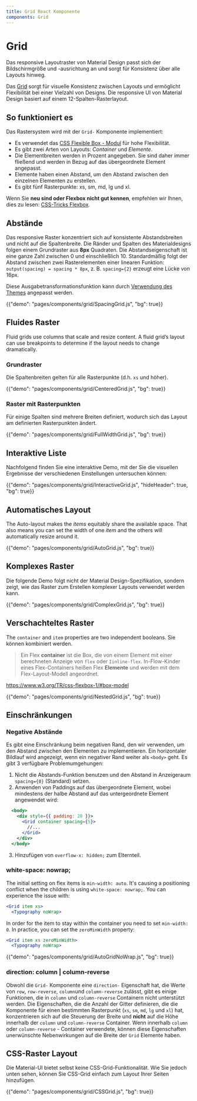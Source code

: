 ```yaml
---
title: Grid React Komponente
components: Grid
---
```


# Grid

<p class="description">Das responsive Layoutraster von Material Design passt sich der Bildschirmgröße und -ausrichtung an und sorgt für Konsistenz über alle Layouts hinweg.</p>

Das [Grid](https://material.io/design/layout/responsive-layout-grid.html) sorgt für visuelle Konsistenz zwischen Layouts und ermöglicht Flexibilität bei einer Vielzahl von Designs. Die responsive UI von Material Design basiert auf einem 12-Spalten-Rasterlayout.

## So funktioniert es

Das Rastersystem wird mit der `Grid-` Komponente implementiert:

- Es verwendet das [CSS Flexible Box - Modul](https://www.w3.org/TR/css-flexbox-1/) für hohe Flexibilität.
- Es gibt zwei Arten von Layouts: *Container* und *Elemente*.
- Die Elementbreiten werden in Prozent angegeben. Sie sind daher immer fließend und werden in Bezug auf das übergeordnete Element angepasst.
- Elemente haben einen Abstand, um den Abstand zwischen den einzelnen Elementen zu erstellen.
- Es gibt fünf Rasterpunkte: xs, sm, md, lg und xl.

Wenn Sie **neu sind oder Flexbox nicht gut kennen**, empfehlen wir Ihnen, dies zu lesen: [CSS-Tricks Flexbox](https://css-tricks.com/snippets/css/a-guide-to-flexbox/).

## Abstände

Das responsive Raster konzentriert sich auf konsistente Abstandsbreiten und nicht auf die Spaltenbreite. Die Ränder und Spalten des Materialdesigns folgen einem Grundraster aus **8px** Quadraten. Die Abstandseigenschaft ist eine ganze Zahl zwischen 0 und einschließlich 10. Standardmäßig folgt der Abstand zwischen zwei Rasterelementen einer linearen Funktion: `output(spacing) = spacing * 8px`, z. B. `spacing={2}` erzeugt eine Lücke von 16px.

Diese Ausgabetransformationsfunktion kann durch [Verwendung des Themes](/customization/spacing/) angepasst werden.

{{"demo": "pages/components/grid/SpacingGrid.js", "bg": true}}

## Fluides Raster

Fluid grids use columns that scale and resize content. A fluid grid’s layout can use breakpoints to determine if the layout needs to change dramatically.

### Grundraster

Die Spaltenbreiten gelten für alle Rasterpunkte (d.h. `xs` und höher).

{{"demo": "pages/components/grid/CenteredGrid.js", "bg": true}}

### Raster mit Rasterpunkten

Für einige Spalten sind mehrere Breiten definiert, wodurch sich das Layout am definierten Rasterpunkten ändert.

{{"demo": "pages/components/grid/FullWidthGrid.js", "bg": true}}

## Interaktive Liste

Nachfolgend finden Sie eine interaktive Demo, mit der Sie die visuellen Ergebnisse der verschiedenen Einstellungen untersuchen können:

{{"demo": "pages/components/grid/InteractiveGrid.js", "hideHeader": true, "bg": true}}

## Automatisches Layout

The Auto-layout makes the *items* equitably share the available space. That also means you can set the width of one *item* and the others will automatically resize around it.

{{"demo": "pages/components/grid/AutoGrid.js", "bg": true}}

## Komplexes Raster

Die folgende Demo folgt nicht der Material Design-Spezifikation, sondern zeigt, wie das Raster zum Erstellen komplexer Layouts verwendet werden kann.

{{"demo": "pages/components/grid/ComplexGrid.js", "bg": true}}

## Verschachteltes Raster

The `container` and `item` properties are two independent booleans. Sie können kombiniert werden.

> Ein Flex **container** ist die Box, die von einem Element mit einer berechneten Anzeige von `flex` oder `Iinline-flex`. In-Flow-Kinder eines Flex-Containers heißen Flex **Elemente** und werden mit dem Flex-Layout-Modell angeordnet.

https://www.w3.org/TR/css-flexbox-1/#box-model

{{"demo": "pages/components/grid/NestedGrid.js", "bg": true}}

## Einschränkungen

### Negative Abstände

Es gibt eine Einschränkung beim negativen Rand, den wir verwenden, um den Abstand zwischen den Elementen zu implementieren. Ein horizontaler Bildlauf wird angezeigt, wenn ein negativer Rand weiter als `<body>` geht. Es gibt 3 verfügbare Problemumgehungen:

1. Nicht die Abstands-Funktion benutzen und den Abstand in Anzeigeraum `spacing={0}` (Standard) setzen.
2. Anwenden von Paddings auf das übergeordnete Element, wobei mindestens der halbe Abstand auf das untergeordnete Element angewendet wird:

```jsx
  <body>
    <div style={{ padding: 20 }}>
      <Grid container spacing={5}>
        //...
      </Grid>
    </div>
  </body>
```

3. Hinzufügen von `overflow-x: hidden;` zum Elternteil.

### white-space: nowrap;

The initial setting on flex items is `min-width: auto`. It's causing a positioning conflict when the children is using `white-space: nowrap;`. You can experience the issue with:

```jsx
<Grid item xs>
  <Typography noWrap>
```

In order for the item to stay within the container you need to set `min-width: 0`. In practice, you can set the `zeroMinWidth` property:

```jsx
<Grid item xs zeroMinWidth>
  <Typography noWrap>
```

{{"demo": "pages/components/grid/AutoGridNoWrap.js", "bg": true}}

### direction: column | column-reverse

Obwohl die `Grid-` Komponente eine `direction-` Eigenschaft hat, die Werte von `row`, `row-reverse`, `column`und `column-reverse` zulässt, gibt es einige Funktionen, die in `column` und `column-reverse` Containern nicht unterstützt werden. Die Eigenschaften, die die Anzahl der Gitter definieren, die die Komponente für einen bestimmten Rasterpunkt (`xs`, `sm`, `md`, `lg` und `xl`) hat, konzentrieren sich auf die Steuerung der Breite und **nicht** auf die Höhe innerhalb der `column` und `column-reverse` Container. Wenn innerhalb `column` oder `column-reverse` - Container verwendete, können diese Eigenschaften unerwünschte Nebenwirkungen auf die Breite der `Grid` Elemente haben.

## CSS-Raster Layout

Die Material-UI bietet selbst keine CSS-Grid-Funktionalität. Wie Sie jedoch unten sehen, können Sie CSS-Grid einfach zum Layout Ihrer Seiten hinzufügen.

{{"demo": "pages/components/grid/CSSGrid.js", "bg": true}}